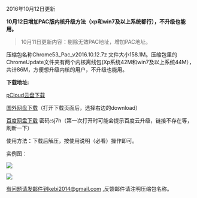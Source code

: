 2016年10月12日更新 

**10月12日增加PAC版内核升级方法（xp和win7及以上系统都行），不升级也能用。**

> 10月11日更新内容：剔除无效PAC地址，增加PAC地址。 

压缩包名称Chrome53_Pac_v2016.10.12.7z 文件大小158.1M。压缩包里的ChromeUpdate文件夹有两个内核离线包(Xp系统42M和win7及以上系统44M），共计86M，方便想升级内核的用户，不升级也能用。

**下载地址:**

[pCloud云盘下载](https://my.pcloud.com/publink/show?code=XZ4hN9ZPOEFErbddfpYndRunlLzKbcCcDgX)

[国外网盘下载](https://mega.nz/#!c9QCCRRK!XNf38ouuamDzS_RXD8di0f27EbwfA0P0TazSZmCIR2o)（打开下载页面后，选择右边的download）

[百度网盘下载](http://pan.baidu.com/s/1o7ONNom) 密码:sj7h（第一次打开时可能会提示百度云升级，链接不存在等，刷新一下）


使用方法：下载后解压，按使用说明（必看）操作即可。

实例图：

![](https://raw.githubusercontent.com/Alvin9999/pac2/master/pac新版1.png)

![](https://raw.githubusercontent.com/Alvin9999/pac2/master/pac新版2.png)



有问题请发邮件到kebi2014@gmail.com ,反馈邮件请注明压缩包名称。